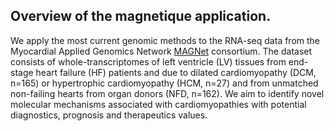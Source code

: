 ## Overview of the magnetique application.

We apply the most current genomic methods to the RNA-seq data from the Myocardial Applied Genomics Network [MAGNet](https://www.med.upenn.edu/magnet/index.shtml) consortium. The dataset consists of whole-transcriptomes of left ventricle (LV) tissues from end-stage heart failure (HF) patients and due to dilated cardiomyopathy (DCM, n=165) or hypertrophic cardiomyopathy (HCM, n=27) and from unmatched non-failing hearts from organ donors (NFD, n=162). We aim to identify novel molecular mechanisms associated with cardiomyopathies with potential diagnostics, prognosis and therapeutics values.
